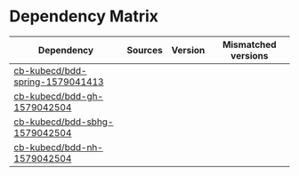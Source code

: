 # Dependency Matrix

Dependency | Sources | Version | Mismatched versions
---------- | ------- | ------- | -------------------
[cb-kubecd/bdd-spring-1579041413](https://github.com/cb-kubecd/bdd-spring-1579041413.git) |  | []() | 
[cb-kubecd/bdd-gh-1579042504](https://github.com/cb-kubecd/bdd-gh-1579042504.git) |  | []() | 
[cb-kubecd/bdd-sbhg-1579042504](https://github.com/cb-kubecd/bdd-sbhg-1579042504.git) |  | []() | 
[cb-kubecd/bdd-nh-1579042504](https://github.com/cb-kubecd/bdd-nh-1579042504.git) |  | []() | 
